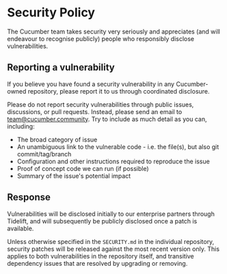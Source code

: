 # Security Policy

The Cucumber team takes security very seriously and appreciates (and will endeavour to recognise publicly) people who responsibly disclose vulnerabilities.

## Reporting a vulnerability

If you believe you have found a security vulnerability in any Cucumber-owned repository, please report it to us through coordinated disclosure.

Please do not report security vulnerabilities through public issues, discussions, or pull requests. Instead, please send an email to <team@cucumber.community>. Try to include as much detail as you can, including:

- The broad category of issue
- An unambiguous link to the vulnerable code - i.e. the file(s), but also git commit/tag/branch
- Configuration and other instructions required to reproduce the issue
- Proof of concept code we can run (if possible)
- Summary of the issue's potential impact

## Response

Vulnerabilities will be disclosed initially to our enterprise partners through Tidelift, and will subsequently be publicly disclosed once a patch is available.

Unless otherwise specified in the `SECURITY.md` in the individual repository, security patches will be released against the most recent version only. This applies to both vulnerabilities in the repository itself, and transitive dependency issues that are resolved by upgrading or removing.

